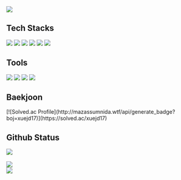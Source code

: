 <img src="https://capsule-render.vercel.app/api?section=header&type=waving&color=timeGradient&height=270&text=Welcome!🙌&fontSize=60&fontAlign=75&fontAlignY=33&desc=I'm%20Seokyung,%20FE%20Engineer👩🏻‍💻&descSize=42&descAlign=64&descAlignY=55" />

<div>
  <h2>Tech Stacks</h2>
  <img src="https://img.shields.io/badge/React-61DAFB?style=flat&logo=React&logoColor=white">
  <img src="https://img.shields.io/badge/JavaScript-F7DF1E?style=flat&logo=JavaScript&logoColor=white">
  <img src="https://img.shields.io/badge/HTML5-E34F26?style=flat&logo=HTML5&logoColor=white">
  <img src="https://img.shields.io/badge/CSS3-1572B6?style=flat&logo=CSS3&logoColor=white">
  <img src="https://img.shields.io/badge/C-A8B9CC?style=flat&logo=C&logoColor=white">
  <img src="https://img.shields.io/badge/C++-00599C?style=flat&logo=C%2B%2B&logoColor=white">
  
  <h2>Tools</h2>
  <img src="https://img.shields.io/badge/Visual_Studio_Code-007ACC?style=flat&logo=VisualStudioCode&logoColor=white">
  <img src="https://img.shields.io/badge/GitHub-181717?style=flat&logo=GitHub&logoColor=white">
  <img src="https://img.shields.io/badge/Firebase-FFCA28?style=flat&logo=Firebase&logoColor=white">
  <img src="https://img.shields.io/badge/Unity-FFFFFF?style=flat&logo=Unity&logoColor=black">
  
  <h2>Baekjoon</h2>
  [![Solved.ac Profile](http://mazassumnida.wtf/api/generate_badge?boj=xuejd17)](https://solved.ac/xuejd17)
  
  <h2>Github Status</h2>
  <img src="https://github-readme-stats.vercel.app/api/top-langs/?username=Seokyung&layout=compact"><br><br>
  <img src="https://github-readme-stats.vercel.app/api?username=Seokyung&show_icons=true">
 </div>

<img src="https://capsule-render.vercel.app/api?section=footer&type=waving&color=timeGradient&height=200" />

<!--
**Seokyung/Seokyung** is a ✨ _special_ ✨ repository because its `README.md` (this file) appears on your GitHub profile.

Here are some ideas to get you started:

- 🔭 I’m currently working on ...
- 🌱 I’m currently learning ...
- 👯 I’m looking to collaborate on ...
- 🤔 I’m looking for help with ...
- 💬 Ask me about ...
- 📫 How to reach me: ...
- 😄 Pronouns: ...
- ⚡ Fun fact: ...
-->
